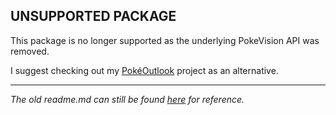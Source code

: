 ## UNSUPPORTED PACKAGE

This package is no longer supported as the underlying PokeVision API was removed.

I suggest checking out my [PokéOutlook](https://github.com/bayrock/PokeOutlook) project as an alternative.

***

*The old readme.md can still be found [here](https://github.com/bayrock/pokego-scanner/blob/master/oldreadme.md) for reference.*
